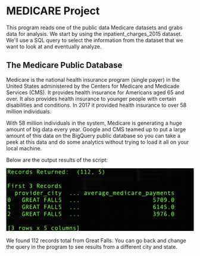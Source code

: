 # MEDICARE Project

This program reads one of the public data Medicare datasets and grabs data for
analysis. We start by using the inpatient_charges_2015 dataset. We'll use a SQL query to 
select the information from the dataset that we want to look at and eventually analyze.

## The Medicare Public Database

Medicare is the national health insurance program (single payer) in the United States
administered by the Centers for Medicare and Medicade Services (CMS). It provides health
insurance for Americans aged 65 and over. It also provides health insurance to younger
people with certain disabilities and conditions. In 2017 it provided health insurance to
over 58 million individuals.

With 58 million individuals in the system, Medicare is generating a huge amount of big
data every year. Google and CMS teamed up to put a large amount of this data on the
BigQuery public database so you can take a peek at this data and do some analytics
without trying to load it all on your local machine.

Below are the output results of the script:

![Record Returned](MQPic.png)

We found 112 records total from Great Falls. You can go back and change the query in the 
program to see results from a different city and state.
